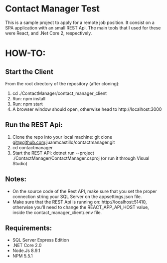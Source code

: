 # Contact Manager Test

This is a sample project to apply for a remote job position. It consist on a SPA application with an small REST Api. The main tools that I used for these were React, and .Net Core 2, respectively.

# HOW-TO:


## Start the Client

From the root directory of the repository (after cloning):

1. cd ./ContactManager/contact_manager_client
2. Run: npm install
3. Run: npm start
4. A browser window should open, otherwise head to http://localhost:3000

## Run the REST Api:

1. Clone the repo into your local machine: git clone git@github.com:juanmcastillo/contactmanager.git
2. cd contactmanager
3. Start the REST API: dotnet run --project ./ContactManager/ContactManager.csproj (or run it through Visual Studio)

## Notes:

* On the source code of the Rest API, make sure that you set the proper connection string your SQL Server on the appsettings.json file.
* Make sure that the REST Api is running on: http://localhost:51410, otherwise you'll need to change the REACT_APP_API_HOST value, inside the contact_manager_client/.env file.

## Requirements:
* SQL Server Express Edition
* .NET Core 2.0
* Node.Js 8.9.1
* NPM 5.5.1


